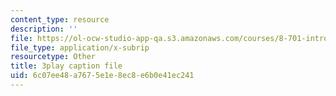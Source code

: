 ```yaml
---
content_type: resource
description: ''
file: https://ol-ocw-studio-app-qa.s3.amazonaws.com/courses/8-701-introduction-to-nuclear-and-particle-physics-fall-2020/6c07ee48a7675e1e8ec8e6b0e41ec241_IgqwfvODZIE.vtt
file_type: application/x-subrip
resourcetype: Other
title: 3play caption file
uid: 6c07ee48-a767-5e1e-8ec8-e6b0e41ec241
---
```

